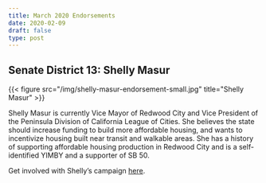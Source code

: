 ```yaml
---
title: March 2020 Endorsements
date: 2020-02-09
draft: false
type: post
---
```


## Senate District 13: Shelly Masur

<!-- ![Shelly Masur](/img/shelly-masur-endorsement-small.jpg) -->

{{< figure src="/img/shelly-masur-endorsement-small.jpg" title="Shelly Masur" >}}


Shelly Masur is currently Vice Mayor of Redwood City and Vice President of the Peninsula Division of California League of Cities. She believes the state should increase funding to build more affordable housing, and wants to incentivize housing built near transit and walkable areas. She has a history of supporting affordable housing production in Redwood City and is a self-identified YIMBY and a supporter of SB 50.

Get involved with Shelly’s campaign [here](https://www.shellymasur.com/).


